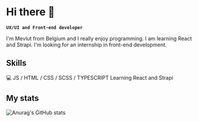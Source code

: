 # Hi there 👋
**`UX/UI and Front-end developer`**

I'm Mevlut from Belgium and I really enjoy programming. I am learning React and Strapi.
I'm looking for an internship in front-end development.

## Skills
💻 JS / HTML / CSS / SCSS / TYPESCRIPT
Learning React and Strapi 

<!-- ## Socials     -->
<!-- [<img src='https://img.shields.io/badge/-Twitter-blue' alt='twitter' height='20'>](https://twitter.com/Code_1s_Art),
[<img src='https://cdn.jsdelivr.net/npm/simple-icons@3.0.1/icons/codesandbox.svg' alt='codesandbox' height='20'>](https://codesandbox.io/u/dimitrykatana),
[<img src='https://cdn.jsdelivr.net/npm/simple-icons@3.0.1/icons/codepen.svg' alt='codepen' height='20'>](https://codepen.io/ditrymi), 
[<img src='https://cdn.jsdelivr.net/npm/simple-icons@3.0.1/icons/linkedin.svg' alt='linkedin' height='20'>](https://www.linkedin.com/in/mevlut-duran-501b59227/)   -->

## My stats
![Anurag's GitHub stats](https://github-readme-stats.vercel.app/api?username=dimitrykatana&count_private=true&show_icons=true&theme=codeSTACKr)

<!-- ## My languages 
![Top Langs](https://github-readme-stats.vercel.app/api/top-langs/?username=dimitrykatana&theme=codeSTACKr&hide=objective-c&layout=compact)
 -->
